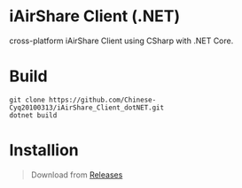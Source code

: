 # iAirShare Client (.NET)
cross-platform iAirShare Client using CSharp with .NET Core.

# Build
    git clone https://github.com/Chinese-Cyq20100313/iAirShare_Client_dotNET.git
    dotnet build

# Installion
> Download from [Releases](https://github.com/Chinese-Cyq20100313/iAirShare_Client_dotNET/releases)
